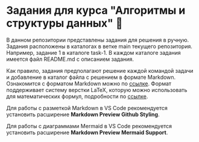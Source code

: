 # Задания для курса "Алгоритмы и структуры данных" 📝

В данном репозитории представлены задания для решения в ручную. Задания расположены в каталогах в ветке main текущего репозитория. Например, задание 1 в каталоге task-1. В каждом каталоге задания имеется файл README.md с описанием задания.

Как правило, задания предполагают решение каждой командой задачи и добавление в каталог файла с решением в формате Markdown. Ознакомится с форматом Markdown можно по [ссылке](https://gist.github.com/Jekins/2bf2d0638163f1294637). Формат поддерживает систему верстки LaTeX, которую можно использовать для математических формул, подробности по [ссылке](https://grammarware.net/text/syutkin/MathInLaTeX.pdf).

Для работы с разметкой Markdown в VS Code рекомендуется установить расширение **Markdown Preview Github Styling**.

Для работы с диаграммами Mermaid в VS Code рекомендуется установить расширение **Markdown Preview Mermaid Support**.